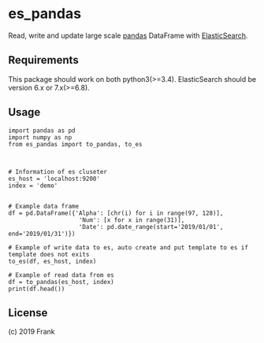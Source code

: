 # es_pandas
 Read, write and update large scale [pandas](http://pandas.pydata.org/) DataFrame  with [ElasticSearch](https://www.elastic.co/).
 

## Requirements
This package should work on both python3(>=3.4). 
ElasticSearch should be version 6.x or 7.x(>=6.8).

## Usage
```
import pandas as pd
import numpy as np
from es_pandas import to_pandas, to_es



# Information of es cluseter
es_host = 'localhost:9200'
index = 'demo'


# Example data frame
df = pd.DataFrame({'Alpha': [chr(i) for i in range(97, 128)], 
                    'Num': [x for x in range(31)], 
                    'Date': pd.date_range(start='2019/01/01', end='2019/01/31')})

# Example of write data to es, auto create and put template to es if template does not exits
to_es(df, es_host, index)

# Example of read data from es
df = to_pandas(es_host, index)
print(df.head())
```

## License
(c) 2019 Frank